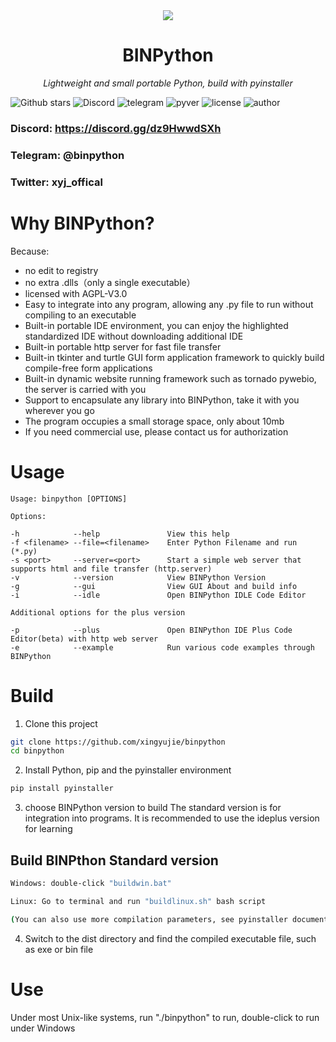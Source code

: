 <div align=center><img src="py.ico" width="  "></div>
<h1 align="center" name="binpython">BINPython</h1>
<p align="center">
    <em>Lightweight and small portable Python, build with pyinstaller
</em>
</p>
<p align="center">

![Github stars](https://img.shields.io/github/stars/xingyujie/binpython.svg)
![Discord](https://img.shields.io/badge/Discord-https://discord.gg/dz9HwwdSXh-green)
![telegram](https://img.shields.io/badge/Telegram-@binpython-blue)
![pyver](https://img.shields.io/badge/PythonVersion-<3.5-green)
![license](https://img.shields.io/badge/LICENSE-AGPL--3.0-brightgreen)
![author](https://img.shields.io/badge/Author-xingyujie-orange)
### Discord: https://discord.gg/dz9HwwdSXh
### Telegram: @binpython
### Twitter: xyj_offical
# Why BINPython?

Because:  
* no edit to registry  
* no extra .dlls（only a single executable）  
* licensed with AGPL-V3.0  
* Easy to integrate into any program, allowing any .py file to run without compiling to an executable  
* Built-in portable IDE environment, you can enjoy the highlighted standardized IDE without downloading additional IDE 
* Built-in portable http server for fast file transfer 
* Built-in tkinter and turtle GUI form application framework to quickly build compile-free form applications 
* Built-in dynamic website running framework such as tornado pywebio, the server is carried with you 
* Support to encapsulate any library into BINPython, take it with you wherever you go 
* The program occupies a small storage space, only about 10mb
* If you need commercial use, please contact us for authorization 
# Usage
```
Usage: binpython [OPTIONS]

Options:

-h            --help               View this help
-f <filename> --file=<filename>    Enter Python Filename and run (*.py)
-s <port>     --server=<port>      Start a simple web server that supports html and file transfer (http.server)
-v            --version            View BINPython Version
-g            --gui                View GUI About and build info
-i            --idle               Open BINPython IDLE Code Editor

Additional options for the plus version

-p            --plus               Open BINPython IDE Plus Code Editor(beta) with http web server
-e            --example            Run various code examples through BINPython
```
# Build

1. Clone this project
```bash
git clone https://github.com/xingyujie/binpython
cd binpython
```
2. Install Python, pip and the pyinstaller environment
```bash
pip install pyinstaller
```
3. choose BINPython version to build
The standard version is for integration into programs.  It is recommended to use the ideplus version for learning 

## Build BINPthon Standard version
```bash
Windows: double-click "buildwin.bat" 

Linux: Go to terminal and run "buildlinux.sh" bash script 

(You can also use more compilation parameters, see pyinstaller documentation for details) 
```

4. Switch to the dist directory and find the compiled executable file, such as exe or bin file 
# Use
Under most Unix-like systems, run "./binpython" to run, double-click to run under Windows
